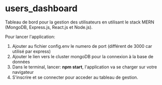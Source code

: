 # users_dashboard
Tableau de bord pour la gestion des utilisateurs en utilisant le stack MERN (MongoDB, Express.js, React.js et Node.js).

Pour lancer l'application:
  1) Ajouter au fichier config.env le numero de port (différent de 3000 car utilisé par express)
  2) Ajouter le lien vers le cluster mongoDB pour la connexion à la base de données
  3) Dans le terminal, lancer: **npm start**, l'application va se charger sur votre navigateur
  4) S'inscrire et se connecter pour acceder au tableau de gestion.
